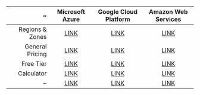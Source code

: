 | ~ | Microsoft Azure | Google Cloud Platform | Amazon Web Services |
| ---: | :---: | :---: | :---: |
| Regions & Zones | [LINK](https://azure.microsoft.com/en-us/global-infrastructure/regions/) | [LINK](https://cloud.google.com/about/locations/) | [LINK](https://aws.amazon.com/about-aws/global-infrastructure/) |
| General Pricing | [LINK](https://azure.microsoft.com/en-gb/pricing/) | [LINK](https://cloud.google.com/pricing/) | [LINK](https://aws.amazon.com/pricing/) |
| Free Tier | [LINK](https://azure.microsoft.com/en-gb/pricing/) | [LINK](https://console.cloud.google.com/freetrial) | [LINK](https://aws.amazon.com/free/) |
| Calculator | [LINK](https://azure.microsoft.com/en-gb/pricing/calculator/) | [LINK](https://cloud.google.com/products/calculator/) | [LINK](http://calculator.s3.amazonaws.com/index.html) |
| ~ | [LINK](#) | [LINK](#) | [LINK](#) |
